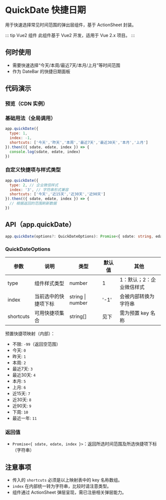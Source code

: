 # QuickDate 快捷日期

用于快速选择常见时间范围的弹出层组件，基于 ActionSheet 封装。

::: tip Vue2 组件
此组件基于 Vue2 开发，适用于 Vue 2.x 项目。
:::

## 何时使用

- 需要快速选择“今天/本周/最近7天/本月/上月”等时间范围
- 作为 DateBar 的快捷日期面板

## 代码演示

### 预览（CDN 实例）

<Preview
  title="QuickDate 预览"
  :width="375"
  :height="600"
  html="<div style='padding:12px'><button onclick='showQuickDate()'>快捷日期选择</button> <button onclick='showCustomQuickDate()'>自定义快捷项</button><div id='result' style='margin-top:10px;padding:8px;background:#f0f0f0;border-radius:4px;'>选择的日期范围将显示在这里</div></div>"
  js="window.showQuickDate=function(){app.quickDate({type:1,index:-1,shortcuts:['今天','昨天','本周','最近7天','最近30天','本月','上月']}).then(result=>{document.getElementById('result').innerHTML='开始日期: '+result.sdate+'<br>结束日期: '+result.edate+'<br>选择索引: '+result.index;var shortcuts=['今天','昨天','本周','最近7天','最近30天','本月','上月'];var shortcutName=shortcuts[parseInt(result.index)]||'未知';app.toast('success','已选择: '+shortcutName)})};window.showCustomQuickDate=function(){app.quickDate({type:2,index:-1,shortcuts:['今天','近15天','近30天','近90天']}).then(result=>{document.getElementById('result').innerHTML='开始日期: '+result.sdate+'<br>结束日期: '+result.edate+'<br>选择索引: '+result.index+' (企业微信样式)';var shortcuts=['今天','近15天','近30天','近90天'];var shortcutName=shortcuts[parseInt(result.index)]||'未知';app.toast('success','已选择: '+shortcutName)})};new Vue({el:'#app'});"
/>

### 基础用法（全局调用）

```javascript
app.quickDate({
  type: 1,
  index: -1,
  shortcuts: ['今天','昨天','本周','最近7天','最近30天','本月','上月']
}).then(({ sdate, edate, index }) => {
  console.log(sdate, edate, index)
})
```

### 自定义快捷项与样式类型

```javascript
app.quickDate({
  type: 2, // 企业微信样式
  index: '3', // 字符串形式兼容
  shortcuts: ['今天','近15天','近30天','近90天']
}).then(({ sdate, edate, index }) => {
  // 根据返回的范围刷新数据
})
```

## API（app.quickDate）

```typescript
app.quickDate(options?: QuickDateOptions): Promise<{ sdate: string, edate: string, index: string }>
```

### QuickDateOptions

| 参数 | 说明 | 类型 | 默认值 | 其他 |
| --- | --- | --- | --- | --- |
| type | 组件样式类型 | number | 1 | 1：默认；2：企业微信样式 |
| index | 当前选中的快捷项下标 | string \| number | '-1' | 会被内部转换为字符串 |
| shortcuts | 可用快捷项集合 | string[] | 见下 | 需为预置 key 名称 |

预置快捷项映射（内部）：

- 不限: `-99`（返回空范围）
- 今天: `0`
- 昨天: `1`
- 本周: `2`
- 最近7天: `3`
- 最近30天: `4`
- 本月: `5`
- 上月: `6`
- 近15天: `7`
- 近30天: `8`
- 近90天: `9`
- 下周: `10`
- 最近一年: `11`

### 返回值

- `Promise<{ sdate, edate, index }>`：返回所选时间范围及所选快捷项下标（字符串）

## 注意事项

- 传入的 `shortcuts` 必须是以上映射表中的 key 名称数组。
- `index` 在内部统一转为字符串，比较时请注意类型。
- 组件通过 ActionSheet 弹层呈现，需已注册相关弹层能力。

